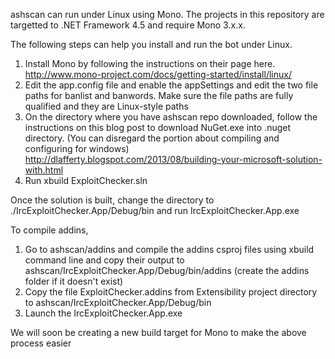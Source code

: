 ashscan can run under Linux using Mono. The projects in this repository are targetted to .NET Framework 4.5 and require Mono 3.x.x.

The following steps can help you install and run the bot under Linux.


1. Install Mono by following the instructions on their page here. http://www.mono-project.com/docs/getting-started/install/linux/
2. Edit the app.config file and enable the appSettings and edit the two file paths for banlist and banwords. Make sure the file paths are fully qualified and they are Linux-style paths
3. On the directory where you have ashscan repo downloaded, follow the instructions on this blog post to download NuGet.exe into .nuget directory. (You can disregard the portion about compiling and configuring for windows) http://dlafferty.blogspot.com/2013/08/building-your-microsoft-solution-with.html
4. Run xbuild ExploitChecker.sln


Once the solution is built, change the directory to ./IrcExploitChecker.App/Debug/bin and run IrcExploitChecker.App.exe


To compile addins, 

1. Go to ashscan/addins and compile the addins csproj files using xbuild command line and copy their output to ashscan/IrcExploitChecker.App/Debug/bin/addins (create the addins folder if it doesn't exist)
2. Copy the file ExploitChecker.addins from Extensibility project directory to ashscan/IrcExploitChecker.App/Debug/bin
3. Launch the IrcExploitChecker.App.exe


We will soon be creating a new build target for Mono to make the above process easier

